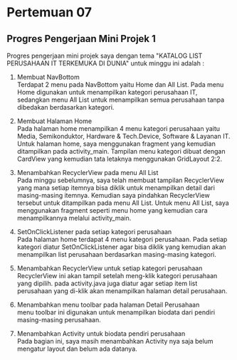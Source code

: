 # Pertemuan 07

## Progres Pengerjaan Mini Projek 1 

Progres pengerjaan mini projek saya dengan tema "KATALOG LIST PERUSAHAAN IT TERKEMUKA DI DUNIA" untuk minggu ini adalah :

1. Membuat NavBottom 
<br>Terdapat 2 menu pada NavBottom yaitu Home dan All List. Pada menu Home digunakan untuk menampilkan kategori perusahaan IT, sedangkan menu All List untuk menampilkan semua perusahaan tanpa dibedakan berdasarkan kategori.

2. Membuat Halaman Home
<br>Pada halaman home menampilkan 4 menu kategori perusahaan yaitu Media, Semikonduktor, Hardware & Tech.Device, Software & Layanan IT. Untuk halaman home, saya menggunakan fragment yang kemudian ditampilkan pada activity_main. Tampilan menu kategori dibuat dengan CardView yang kemudian tata letaknya menggunakan GridLayout 2:2.

3. Menambahkan RecyclerView pada menu All List
<br>Pada minggu sebelumnya, saya telah membuat tampilan RecyclerView yang mana setiap itemnya bisa diklik untuk menampilkan detail dari masing-masing itemnya. Kemudian saya pindahkan RecyclerView tersebut untuk ditampilkan pada menu All List. Untuk menu All List, saya menggunakan fragment seperti menu home yang kemudian cara menampilkannya melalui activity_main.

4. SetOnClickListener pada setiap kategori perusahaan
<br>Pada halaman home terdapat 4 menu kategori perusahaan. Pada setiap kategori diatur SetOnClickListener agar bisa diklik yang kemudian akan menampilkan list perusahaan berdasarkan masing-masing kategori.

5. Menambahkan RecyclerView untuk setiap kategori perusahaan
<br>RecyclerView ini akan tampil setelah meng-klik kategori perusahaan yang dipilih. pada activity.java juga diatur agar setiap item list perusahaan yang di-klik akan menampilkan halaman detail perusahaan.

6. Menambahkan menu toolbar pada halaman Detail Perusahaan
<br>menu toolbar ini digunakan untuk menampilkan biodata dari pendiri masing-masing perusahaan.

7. Menambahkan Activity untuk biodata pendiri perusahaan 
<br>Pada bagian ini, saya masih menambahkan Activity nya saja belum mengatur layout dan belum ada datanya.




